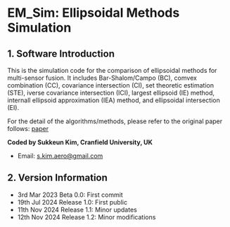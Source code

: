 # EM_Sim: Ellipsoidal Methods Simulation
## 1. Software Introduction
This is the simulation code for the comparison of ellipsoidal methods for multi-sensor fusion. It includes Bar-Shalom/Campo (BC), comvex combination (CC), covariance intersection (CI), set theoretic estimation (STE), iverse covariance intersection (ICI), largest ellipsoid (IE) method, internall ellipsoid approximation (IEA) method, and ellipsoidal intersection (EI).

For the detail of the algorithms/methods, please refer to the original paper follows:
[paper](https://dl.acm.org/doi/10.1145/3164541.3164582)

**Coded by Sukkeun Kim, Cranfield University, UK**
* Email: <s.kim.aero@gmail.com>

## 2. Version Information

* 3rd Mar 2023 Beta 0.0: First commit
* 19th Jul 2024 Release 1.0: First public
* 11th Nov 2024 Release 1.1: Minor updates
* 12th Nov 2024 Release 1.2: Minor modifications